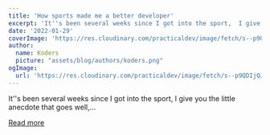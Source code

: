 ```yaml
---
title: 'How sports made me a better developer'
excerpt: 'It''s been several weeks since I got into the sport,  I give you the little anecdote that goes well,...'
date: '2022-01-29'
coverImage: 'https://res.cloudinary.com/practicaldev/image/fetch/s--p9QDIjQJ--/c_imagga_scale,f_auto,fl_progressive,h_420,q_auto,w_1000/https://dev-to-uploads.s3.amazonaws.com/uploads/articles/567uin6efipw6pi3khyy.png'
author:
  name: Koders
  picture: "assets/blog/authors/koders.png"
ogImage:
  url: 'https://res.cloudinary.com/practicaldev/image/fetch/s--p9QDIjQJ--/c_imagga_scale,f_auto,fl_progressive,h_420,q_auto,w_1000/https://dev-to-uploads.s3.amazonaws.com/uploads/articles/567uin6efipw6pi3khyy.png'
---
```


It''s been several weeks since I got into the sport,  I give you the little anecdote that goes well,...

[Read more](https://dev.to/simerca/how-sports-made-me-a-better-developer-3ebp)
